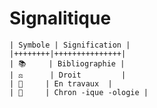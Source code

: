 # Signalitique

    | Symbole | Signification | 
    |++++++++|+++++++++++++++|
    | 📚     | Bibliographie |
    | ⚖      | Droit         | 
    | 🚧     | En travaux  |
    | 📜     | Chron -ique -ologie |

